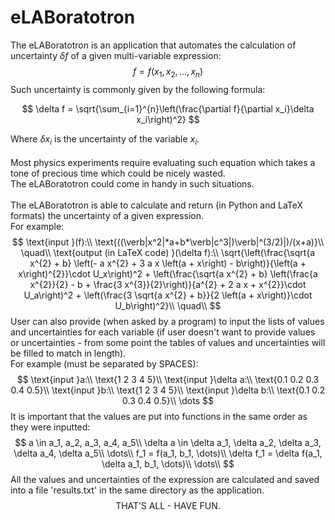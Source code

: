 # eLABoratotron
The eLABoratotron is an application that automates the calculation of 
uncertainty $\delta f$ of a given multi-variable expression:
$$
f = f(x_1, x_2, \dots, x_n)
$$
Such uncertainty is commonly given by the following formula:
<!-- display Latex function -->
$$
\delta f = \sqrt{\sum_{i=1}^{n}\left(\frac{\partial f}{\partial x_i}\delta x_i\right)^2}
$$
<!-- end of Latex function -->
Where $\delta x_i$ is the uncertainty of the variable $x_i$.\
\
Most physics experiments require evaluating such equation which takes a tone of
precious time which could be nicely wasted.\
The eLABoratotron could come in handy in such situations.\
\
The eLABoratotron is able to calculate and return (in Python and LaTeX formats) the uncertainty of a given 
expression.\
For example:
$$
\text{input }(f):\\
\text{((\verb|x^2|*a+b*\verb|c^3|)\verb|^(3/2)|)/(x+a)}\\
\quad\\
\text{output (in LaTeX code) }(\delta f):\\
\sqrt{\left(\frac{\sqrt{a x^{2} + b} \left(- a x^{2} + 3 a x \left(a + x\right) - b\right)}{\left(a + x\right)^{2}}\cdot U_x\right)^2 + \left(\frac{\sqrt{a x^{2} + b} \left(\frac{a x^{2}}{2} - b + \frac{3 x^{3}}{2}\right)}{a^{2} + 2 a x + x^{2}}\cdot U_a\right)^2 + \left(\frac{3 \sqrt{a x^{2} + b}}{2 \left(a + x\right)}\cdot U_b\right)^2}\\
\quad\\
$$
User can also provide (when asked by a program) to input the lists of values and uncertainties 
for each variable (if user doesn't want to provide values or uncertainties - from some point
the tables of values and uncertainties will be filled to match in length).\
For example (must be separated by SPACES):
$$
\text{input }a:\\
\text{1 2 3 4 5}\\
\text{input }\delta a:\\
\text{0.1 0.2 0.3 0.4 0.5}\\
\text{input }b:\\
\text{1 2 3 4 5}\\
\text{input }\delta b:\\
\text{0.1 0.2 0.3 0.4 0.5}\\
\dots
$$
It is important that the values are put into functions in the same order as
they were inputted:
$$
a \in a_1, a_2, a_3, a_4, a_5\\
\delta a \in \delta a_1, \delta a_2, \delta a_3, \delta a_4, \delta a_5\\
\dots\\
f_1 = f(a_1, b_1, \dots)\\
\delta f_1 = \delta f(a_1, \delta a_1, b_1, \dots)\\
\dots\\
$$
All the values and uncertainties of the expression are calculated and saved into 
a file 'results.txt' in the same directory as the application.\
$$
\text{THAT'S ALL - HAVE FUN.}
$$